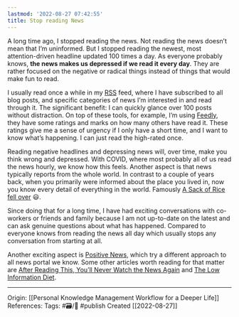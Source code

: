 ```yaml
---
lastmod: '2022-08-27 07:42:55'
title: Stop reading News
---
```


A long time ago, I stopped reading the news. Not reading the news doesn’t mean that I’m uninformed. But I stopped reading the newest, most attention-driven headline updated 100 times a day. As everyone probably knows, **the news makes us depressed if we read it every day**. They are rather focused on the negative or radical things instead of things that would make fun to read.

I usually read once a while in my [RSS](https://en.wikipedia.org/wiki/RSS) feed, where I have subscribed to all blog posts, and specific categories of news I’m interested in and read through it. The significant benefit: I can quickly glance over 100 posts without distraction. On top of these tools, for example, I’m using [Feedly](https://feedly.com/), they have some ratings and marks on how many others have read it. These ratings give me a sense of urgency if I only have a short time, and I want to know what’s happening. I can just read the high-rated once.

Reading negative headlines and depressing news will, over time, make you think wrong and depressed. With COVID, where most probably all of us read the news hourly, we know how this feels. Another aspect is that news typically reports from the whole world. In contrast to a couple of years back, when you primarily were informed about the place you lived in, now you know every detail of everything in the world. Famously [A Sack of Rice fell over](http://silmor.de/sackrice.php#:~:text=Asian%20News,negative%20effect%20on%20chinese%20economy.%22) 😃.

Since doing that for a long time, I have had exciting conversations with co-workers or friends and family because I am not up-to-date on the latest and can ask genuine questions about what has happened. Compared to everyone knows from reading the news all day which usually stops any conversation from starting at all.

Another exciting aspect is [Positive News](https://www.positive.news/), which try a different approach to all news portal we know. Some other articles worth reading for that matter are [After Reading This, You’ll Never Watch the News Again](https://www.huffpost.com/entry/after-reading-this-youll-_b_7665270) and [The Low Information Diet](https://www.mrmoneymustache.com/2013/10/01/the-low-information-diet/).

---
Origin: [[Personal Knowledge Management Workflow for a Deeper Life]] 
References: 
Tags: #🗃/🌻 #publish 
Created [[2022-08-27]]